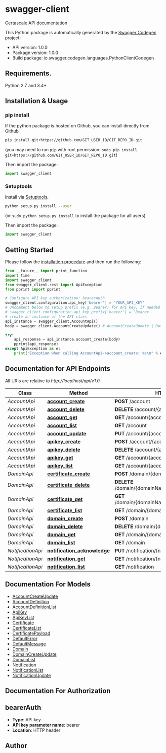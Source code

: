 # swagger-client
Certascale API documentation

This Python package is automatically generated by the [Swagger Codegen](https://github.com/swagger-api/swagger-codegen) project:

- API version: 1.0.0
- Package version: 1.0.0
- Build package: io.swagger.codegen.languages.PythonClientCodegen

## Requirements.

Python 2.7 and 3.4+

## Installation & Usage
### pip install

If the python package is hosted on Github, you can install directly from Github

```sh
pip install git+https://github.com/GIT_USER_ID/GIT_REPO_ID.git
```
(you may need to run `pip` with root permission: `sudo pip install git+https://github.com/GIT_USER_ID/GIT_REPO_ID.git`)

Then import the package:
```python
import swagger_client 
```

### Setuptools

Install via [Setuptools](http://pypi.python.org/pypi/setuptools).

```sh
python setup.py install --user
```
(or `sudo python setup.py install` to install the package for all users)

Then import the package:
```python
import swagger_client
```

## Getting Started

Please follow the [installation procedure](#installation--usage) and then run the following:

```python
from __future__ import print_function
import time
import swagger_client
from swagger_client.rest import ApiException
from pprint import pprint

# Configure API key authorization: bearerAuth
swagger_client.configuration.api_key['bearer'] = 'YOUR_API_KEY'
# Uncomment below to setup prefix (e.g. Bearer) for API key, if needed
# swagger_client.configuration.api_key_prefix['bearer'] = 'Bearer'
# create an instance of the API class
api_instance = swagger_client.AccountApi()
body = swagger_client.AccountCreateUpdate() # AccountCreateUpdate | Data structure to create the account

try:
    api_response = api_instance.account_create(body)
    pprint(api_response)
except ApiException as e:
    print("Exception when calling AccountApi->account_create: %s\n" % e)

```

## Documentation for API Endpoints

All URIs are relative to *http://localhost/api/v1.0*

Class | Method | HTTP request | Description
------------ | ------------- | ------------- | -------------
*AccountApi* | [**account_create**](docs/AccountApi.md#account_create) | **POST** /account | 
*AccountApi* | [**account_delete**](docs/AccountApi.md#account_delete) | **DELETE** /account/{accountId} | 
*AccountApi* | [**account_get**](docs/AccountApi.md#account_get) | **GET** /account/{accountId} | 
*AccountApi* | [**account_list**](docs/AccountApi.md#account_list) | **GET** /account | 
*AccountApi* | [**account_update**](docs/AccountApi.md#account_update) | **PUT** /account/{accountId} | 
*AccountApi* | [**apikey_create**](docs/AccountApi.md#apikey_create) | **POST** /account/{accountId}/apikey/ | 
*AccountApi* | [**apikey_delete**](docs/AccountApi.md#apikey_delete) | **DELETE** /account/{accountId}/apikey/{keyId} | 
*AccountApi* | [**apikey_get**](docs/AccountApi.md#apikey_get) | **GET** /account/{accountId}/apikey/{keyId} | 
*AccountApi* | [**apikey_list**](docs/AccountApi.md#apikey_list) | **GET** /account/{accountId}/apikey/ | 
*DomainApi* | [**certificate_create**](docs/DomainApi.md#certificate_create) | **POST** /domain/{domainName}/certificate/ | 
*DomainApi* | [**certificate_delete**](docs/DomainApi.md#certificate_delete) | **DELETE** /domain/{domainName}/certificate/{certificateId} | 
*DomainApi* | [**certificate_get**](docs/DomainApi.md#certificate_get) | **GET** /domain/{domainName}/certificate/{certificateId} | 
*DomainApi* | [**certificate_list**](docs/DomainApi.md#certificate_list) | **GET** /domain/{domainName}/certificate/ | 
*DomainApi* | [**domain_create**](docs/DomainApi.md#domain_create) | **POST** /domain | 
*DomainApi* | [**domain_delete**](docs/DomainApi.md#domain_delete) | **DELETE** /domain/{domainName} | 
*DomainApi* | [**domain_get**](docs/DomainApi.md#domain_get) | **GET** /domain/{domainName} | 
*DomainApi* | [**domain_list**](docs/DomainApi.md#domain_list) | **GET** /domain | 
*NotificationApi* | [**notification_acknowledge**](docs/NotificationApi.md#notification_acknowledge) | **PUT** /notification/{notificationId} | 
*NotificationApi* | [**notification_get**](docs/NotificationApi.md#notification_get) | **GET** /notification/{notificationId} | 
*NotificationApi* | [**notification_list**](docs/NotificationApi.md#notification_list) | **GET** /notification | 


## Documentation For Models

 - [AccountCreateUpdate](docs/AccountCreateUpdate.md)
 - [AccountDefinition](docs/AccountDefinition.md)
 - [AccountDefinitionList](docs/AccountDefinitionList.md)
 - [ApiKey](docs/ApiKey.md)
 - [ApiKeyList](docs/ApiKeyList.md)
 - [Certificate](docs/Certificate.md)
 - [CertificateList](docs/CertificateList.md)
 - [CertificatePayload](docs/CertificatePayload.md)
 - [DefaultError](docs/DefaultError.md)
 - [DefaultMessage](docs/DefaultMessage.md)
 - [Domain](docs/Domain.md)
 - [DomainCreateUpdate](docs/DomainCreateUpdate.md)
 - [DomainList](docs/DomainList.md)
 - [Notification](docs/Notification.md)
 - [NotificationList](docs/NotificationList.md)
 - [NotificationUpdate](docs/NotificationUpdate.md)


## Documentation For Authorization


## bearerAuth

- **Type**: API key
- **API key parameter name**: bearer
- **Location**: HTTP header


## Author



